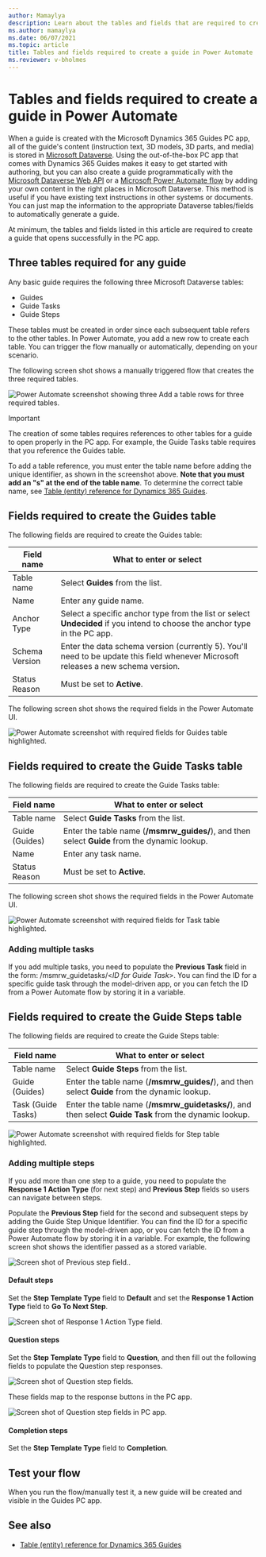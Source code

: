 ```yaml
---
author: Mamaylya
description: Learn about the tables and fields that are required to create a guide (in Microsoft Dynamics 365 Guides) using Microsoft Power Automate.
ms.author: mamaylya
ms.date: 06/07/2021
ms.topic: article
title: Tables and fields required to create a guide in Power Automate
ms.reviewer: v-bholmes
---
```


# Tables and fields required to create a guide in Power Automate

When a guide is created with the Microsoft Dynamics 365 Guides PC app, all of the guide's content (instruction text, 3D models, 3D parts, and media) is stored in [Microsoft Dataverse](https://docs.microsoft.com/powerapps/maker/data-platform/data-platform-intro). Using the out-of-the-box PC app that comes with Dynamics 365 Guides makes it easy to get started with authoring, but you can also create a guide programmatically with the [Microsoft Dataverse Web API](https://docs.microsoft.com/powerapps/developer/data-platform/webapi/overview) or a [Microsoft Power Automate flow](https://docs.microsoft.com/power-automate/getting-started#create-your-first-flow) by adding your own content in the right places in Microsoft Dataverse. This method is useful if you have existing text instructions in other systems or documents. You can just map the information to the appropriate Dataverse tables/fields to automatically generate a guide.

At minimum, the tables and fields listed in this article are required to create a guide that opens successfully in the PC app.

## Three tables required for any guide

Any basic guide requires the following three Microsoft Dataverse tables:

- Guides
- Guide Tasks
- Guide Steps

These tables must be created in order since each subsequent table refers to the other tables. In Power Automate, you add a new row to create each table. You can trigger the flow manually or automatically, depending on your scenario. 

The following screen shot shows a manually triggered flow that creates the three required tables.

![Power Automate screenshot showing three Add a table rows for three required tables.](media/power-automate-create-tables.PNG "Power Automate screenshot showing three Add a table rows for three required tables")

> [!IMPORTANT]
> The creation of some tables requires references to other tables for a guide to open properly in the PC app. For example, the 
Guide Tasks table requires that you reference the Guides table. 
>
> To add a table reference, you must enter the table name before adding the unique identifier, as shown in the screenshot above. **Note that you must add an "s" at the end of the table name**. To determine the correct table name, see [Table (entity) reference for Dynamics 365 Guides](developer-entity-reference.md). 

## Fields required to create the Guides table

The following fields are required to create the Guides table:

|Field name|What to enter or select|
|-------------------------------|-------------------------------------------------|
|Table name|Select **Guides** from the list.|
|Name|Enter any guide name.|
|Anchor Type|Select a specific anchor type from the list or select **Undecided** if you intend to choose the anchor type in the PC app.|
|Schema Version|Enter the data schema version (currently 5). You'll need to be update this field whenever Microsoft releases a new schema version.
|Status Reason|Must be set to **Active**.|

The following screen shot shows the required fields in the Power Automate UI.

![Power Automate screenshot with required fields for Guides table highlighted.](media/power-automate-guide-creation-fields.PNG "Power Automate screenshot with required fields for Guides table highlighted")

## Fields required to create the Guide Tasks table

The following fields are required to create the Guide Tasks table:

|Field name|What to enter or select|
|-------------------------------|-------------------------------------------------|
|Table name|Select **Guide Tasks** from the list.|
|Guide (Guides)|Enter the table name (**/msmrw_guides/**), and then select **Guide** from the dynamic lookup.|
|Name|Enter any task name.|
|Status Reason|Must be set to **Active**.|

The following screen shot shows the required fields in the Power Automate UI.

![Power Automate screenshot with required fields for Task table highlighted.](media/power-automate-task-creation-fields.PNG "Power Automate screenshot with required fields for Task table highlighted")

### Adding multiple tasks

If you add multiple tasks, you need to populate the **Previous Task** field in the form: /msmrw_guidetasks/<*ID for Guide Task*>. You can find the ID for a specific guide task through the model-driven app, or you can fetch the ID from a Power Automate flow by storing it in a variable. 

## Fields required to create the Guide Steps table

The following fields are required to create the Guide Steps table:

|Field name|What to enter or select|
|-------------------------------|-------------------------------------------------|
|Table name|Select **Guide Steps** from the list.|
|Guide (Guides)|Enter the table name (**/msmrw_guides/**), and then select **Guide** from the dynamic lookup.|
|Task (Guide Tasks)|Enter the table name (**/msmrw_guidetasks/**), and then select **Guide Task** from the dynamic lookup.|

![Power Automate screenshot with required fields for Step table highlighted.](media/power-automate-step-creation-fields.PNG "Power Automate screenshot with required fields for Step table highlighted")

### Adding multiple steps

If you add more than one step to a guide, you need to populate the **Response 1 Action Type** (for next step) and **Previous Step** fields so users can navigate between steps. 

Populate the **Previous Step** field for the second and subsequent steps by adding the Guide Step Unique Identifier. You can find the ID for a specific guide step through the model-driven app, or you can fetch the ID from a Power Automate flow by storing it in a variable. For example, the following screen shot shows the identifier passed as a stored variable. 

![Screen shot of Previous step field.](media/previous-step-field.PNG "Screen shot of Previous step field]").  

#### Default steps

Set the **Step Template Type** field to **Default** and set the **Response 1 Action Type** field to **Go To Next Step**.

![Screen shot of Response 1 Action Type field.](media/response-1-action-type.PNG "Screen shot of Response 1 Action Type field]")

#### Question steps

Set the **Step Template Type** field to **Question**, and then fill out the following fields to populate the Question step responses.

![Screen shot of Question step fields.](media/question-step-fields.PNG "Screen shot of Question step fields]")

These fields map to the response buttons in the PC app. 

![Screen shot of Question step fields in PC app.](media/question-step-fields-pc-app.PNG "Screen shot of Question step fields in PC app]")

#### Completion steps

Set the **Step Template Type** field to **Completion**.

## Test your flow

When you run the flow/manually test it, a new guide will be created and visible in the Guides PC app. 

## See also

- [Table (entity) reference for Dynamics 365 Guides](developer-entity-reference.md)
